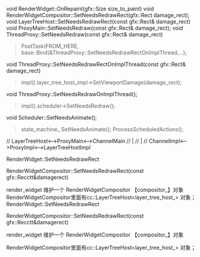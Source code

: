 void RenderWidget::OnRepaint(gfx::Size size_to_paint)
void RenderWidgetCompositor::SetNeedsRedrawRect(gfx::Rect damage_rect);
void LayerTreeHost::SetNeedsRedrawRect(const gfx::Rect& damage_rect)
void ProxyMain::SetNeedsRedraw(const gfx::Rect& damage_rect);
void ThreadProxy::SetNeedsRedraw(const gfx::Rect& damage_rect)
   > PostTask(FROM_HERE, base::Bind(&ThreadProxy::SetNeedsRedrawRectOnImplThread,...);

void ThreadProxy::SetNeedsRedrawRectOnImplThread(const gfx::Rect& damage_rect)
   > impl().layer_tree_host_impl->SetViewportDamage(damage_rect);

void ThreadProxy::SetNeedsRedrawOnImplThread();
   > impl().scheduler->SetNeedsRedraw();

void Scheduler::SetNeedsAnimate();
   > state_machine_.SetNeedsAnimate();
   > ProcessScheduledActions();

// LayerTreeHost<-->ProxyMain<-->ChannelMain
//                                    |
//                                    | 
//                                ChannelImpl<-->ProxyImpl<-->LayerTreeHostImpl

RenderWidget::SetNeedsRedrawRect

RenderWidgetCompositor::SetNeedsRedrawRect(const gfx::Recctt&damagerect)



render_widget 维护一个 RenderWidgetCompositor 【compositor_】对象
RenderWidgetCompositor里面有cc::LayerTreeHost<layer_tree_host_> 对象；
RenderWidget::SetNeedsRedrawRect

RenderWidgetCompositor::SetNeedsRedrawRect(const gfx::Recctt&damagerect)




render_widget 维护一个 RenderWidgetCompositor 【compositor_】对象

RenderWidgetCompositor里面有cc::LayerTreeHost<layer_tree_host_> 对象；